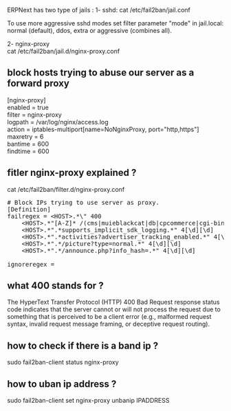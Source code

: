 ERPNext has two type of jails :
1- sshd:
cat /etc/fail2ban/jail.conf 

To use more aggressive sshd modes set filter parameter "mode" in jail.local:
normal (default), ddos, extra or aggressive (combines all).

2- nginx-proxy      
cat /etc/fail2ban/jail.d/nginx-proxy.conf   

## block hosts trying to abuse our server as a forward proxy
[nginx-proxy]  
enabled = true  
filter = nginx-proxy  
logpath = /var/log/nginx/access.log  
action = iptables-multiport[name=NoNginxProxy, port="http,https"]  
maxretry = 6  
bantime  = 600  
findtime = 600  

## fitler nginx-proxy explained ?
cat /etc/fail2ban/filter.d/nginx-proxy.conf
<pre># Block IPs trying to use server as proxy.
[Definition]
failregex = &lt;HOST&gt;.*\&quot; 400
	&lt;HOST&gt;.*&quot;[A-Z]* /(cms|muieblackcat|db|cpcommerce|cgi-bin|wp-login|joomla|awstatstotals|wp-content|wp-includes|pma|phpmyadmin|myadmin|mysql|mysqladmin|sqladmin|mypma|admin|xampp|mysqldb|pmadb|phpmyadmin1|phpmyadmin2).*&quot; 4[\d][\d]
	&lt;HOST&gt;.*&quot;.*supports_implicit_sdk_logging.*&quot; 4[\d][\d]
	&lt;HOST&gt;.*&quot;.*activities?advertiser_tracking_enabled.*&quot; 4[\d][\d]
	&lt;HOST&gt;.*&quot;.*/picture?type=normal.*&quot; 4[\d][\d]
	&lt;HOST&gt;.*&quot;.*/announce.php?info_hash=.*&quot; 4[\d][\d]

ignoreregex =</pre>

## what 400 stands for ?
The HyperText Transfer Protocol (HTTP) 400 Bad Request response status code indicates that the server cannot or will not process the request due to something that is perceived to be a client error (e.g., malformed request syntax, invalid request message framing, or deceptive request routing).  


## how to check if there is a band ip ? 
sudo fail2ban-client status nginx-proxy

## how to uban ip address ?
sudo fail2ban-client set  nginx-proxy unbanip IPADDRESS
